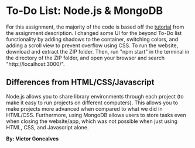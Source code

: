 # To-Do List: Node.js & MongoDB
For this assignment, the majority of the code is based off the [tutorial](https://medium.com/@diogo.fg.pinheiro/simple-to-do-list-app-with-node-js-and-mongodb-chapter-1-c645c7a27583) from the assignment description. I changed some UI for the beyond To-Do list functionality by adding shadows to the container, switching colors, and adding a scroll view to prevent overflow using CSS. To run the website, download and extract the ZIP folder. Then, run "npm start" in the terminal in the directory of the ZIP folder, and open your browser and search "http://localhost:3000/". 

## Differences from HTML/CSS/Javascript
Node.js allows you to share library environments through each project (to make it easy to run projects on different computers). This allows you to make projects more advanced when compared to what we did in HTML/CSS. Furthermore, using MongoDB allows users to store tasks even when closing the website/app, which was not possible when just using HTML, CSS, and Javascript alone.

**By: Victor Goncalves**